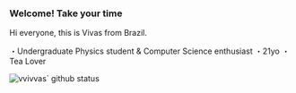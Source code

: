 ### Welcome! Take your time

Hi everyone, this is Vivas from Brazil.

・Undergraduate Physics student & Computer Science enthusiast
・21yo
・Tea Lover

![vvivvas` github status](https://github-readme-stats.vercel.app/api?username=vvivvas&show_icons=true&theme=transparent&hide=contribs,prs)

